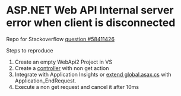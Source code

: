 # ASP.NET Web API Internal server error when client is disconnected

Repo for Stackoverflow [question #58411426](https://stackoverflow.com/questions/58411426/asp-net-web-api-internal-server-error-when-client-is-disconnected)

Steps to reproduce

1. Create an empty WebApi2 Project in VS
2. Create a [controller](ClientDisconnectedDemo/Controllers/HomeController.cs) with non get action
3. Integrate with Application Insights or [extend global.asax.cs](ClientDisconnectedDemo/Global.asax.cs) with Application_EndRequest.
4. Execute a non get request and cancel it after 10ms

